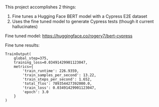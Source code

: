 This project accomplishes 2 things:

1. Fine tunes a Hugging Face BERT model with a Cypress E2E dataset
2. Uses the fine tuned model to generate Cypress tests (though it current hallucinates)

Fine tuned model: https://huggingface.co/rogery7/bert-cypress

Fine tune results:

```
TrainOutput(
    global_step=375,
    training_loss=0.03491429901123047,
    metrics={
        'train_runtime': 226.9359,
        'train_samples_per_second': 13.22,
        'train_steps_per_second': 1.652,
        'total_flos': 789354427392000.0,
        'train_loss': 0.03491429901123047,
        'epoch': 3.0
    }
)
```
